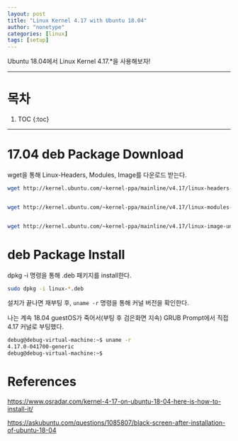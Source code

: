 ```yaml
---
layout: post
title: "Linux Kernel 4.17 with Ubuntu 18.04"
author: "nonetype"
categories: [linux]
tags: [setup]
---
```


Ubuntu 18.04에서 Linux Kernel 4.17.*을 사용해보자!

---

# 목차

1. TOC
{:toc}

---

# 17.04 deb Package Download


wget을 통해 Linux-Headers, Modules, Image를 다운로드 받는다.


```sh
wget http://kernel.ubuntu.com/~kernel-ppa/mainline/v4.17/linux-headers-4.17.0-041700_4.17.0-041700.201806041953_all.deb


wget http://kernel.ubuntu.com/~kernel-ppa/mainline/v4.17/linux-modules-4.17.0-041700-generic_4.17.0-041700.201806041953_amd64.deb


wget http://kernel.ubuntu.com/~kernel-ppa/mainline/v4.17/linux-image-unsigned-4.17.0-041700-generic_4.17.0-041700.201806041953_amd64.deb
```


# deb Package Install


dpkg -i 명령을 통해 .deb 패키지를 install한다.
```sh
sudo dpkg -i linux-*.deb
```

설치가 끝나면 재부팅 후, `uname -r` 명령을 통해 커널 버전을 확인한다.

나는 계속 18.04 guestOS가 죽어서(부팅 후 검은화면 지속) GRUB Prompt에서 직접 4.17 커널로 부팅했다.

```sh
debug@debug-virtual-machine:~$ uname -r
4.17.0-041700-generic
debug@debug-virtual-machine:~$
```


# References

https://www.osradar.com/kernel-4-17-on-ubuntu-18-04-here-is-how-to-install-it/

https://askubuntu.com/questions/1085807/black-screen-after-installation-of-ubuntu-18-04
